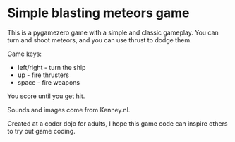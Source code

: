 # Simple blasting meteors game

This is a pygamezero game with a simple and classic gameplay.
You can turn and shoot meteors, and you can use thrust to dodge them.

Game keys:

* left/right - turn the ship
* up - fire thrusters
* space - fire weapons

You score until you get hit.

Sounds and images come from Kenney.nl.

Created at a coder dojo for adults, I hope this game code can inspire others to try out game coding.
